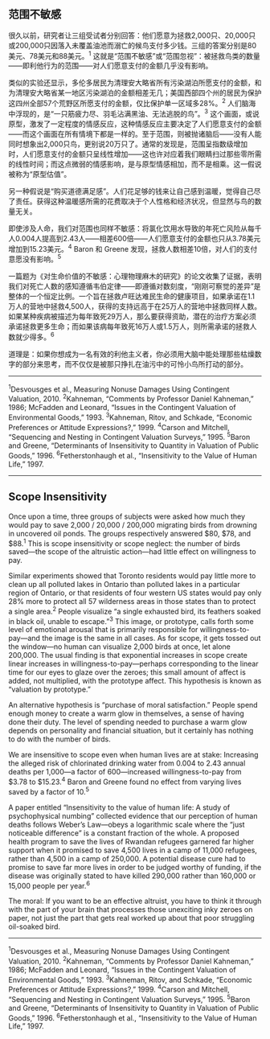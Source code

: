 ## 范围不敏感

很久以前，研究者让三组受试者分别回答：他们愿意为拯救2,000只、20,000只或200,000只因落入未覆盖油池而溺亡的候鸟支付多少钱。三组的答案分别是80美元、78美元和88美元。<sup>1</sup> 这就是“范围不敏感”或“范围忽视”：被拯救鸟类的数量——即利他行为的范围——对人们愿意支付的金额几乎没有影响。

类似的实验还显示，多伦多居民为清理安大略省所有污染湖泊所愿支付的金额，和为清理安大略省某一地区污染湖泊的金额相差无几；美国西部四个州的居民为保护这四州全部57个荒野区所愿支付的金额，仅比保护单一区域多28%。<sup>2</sup> 人们脑海中浮现的，是“一只筋疲力尽、羽毛沾满黑油、无法逃脱的鸟”。<sup>3</sup> 这个画面，或说原型，激发了一定程度的情感反应，这种情感反应主要决定了人们愿意支付的金额——而这个画面在所有情境下都是一样的。至于范围，则被抛诸脑后——没有人能同时想象出2,000只鸟，更别说20万只了。通常的发现是，范围呈指数级增加时，人们愿意支付的金额只呈线性增加——这也许对应着我们眼睛扫过那些零所需的线性时间；而这点微弱的情感影响，是与原型情感相加，而不是相乘。这一假说被称为“原型估值”。

另一种假说是“购买道德满足感”。人们花足够的钱来让自己感到温暖，觉得自己尽了责任。获得这种温暖感所需的花费取决于个人性格和经济状况，但显然与鸟的数量无关。

即使涉及人命，我们对范围也同样不敏感：将氯化饮用水导致的年死亡风险从每千人0.004人提高到2.43人——相差600倍——人们愿意支付的金额也只从3.78美元增加到15.23美元。<sup>4</sup> Baron 和 Greene 发现，拯救人数相差10倍，对人们的支付意愿没有影响。<sup>5</sup>

一篇题为《对生命价值的不敏感：心理物理麻木的研究》的论文收集了证据，表明我们对死亡人数的感知遵循韦伯定律——即遵循对数刻度，“刚刚可察觉的差异”是整体的一个恒定比例。一个旨在拯救卢旺达难民生命的健康项目，如果承诺在1.1万人的营地中拯救4,500人，获得的支持远高于在25万人的营地中拯救同样人数。如果某种疾病被描述为每年致死29万人，那么要获得资助，潜在的治疗方案必须承诺拯救更多生命；而如果该病每年致死16万人或1.5万人，则所需承诺的拯救人数就少得多。<sup>6</sup>

道理是：如果你想成为一名有效的利他主义者，你必须用大脑中能处理那些枯燥数字的部分来思考，而不仅仅是被那只挣扎在油污中的可怜小鸟所打动的部分。

---

<sup>1</sup>Desvousges et al., Measuring Nonuse Damages Using Contingent Valuation, 2010.
<sup>2</sup>Kahneman, “Comments by Professor Daniel Kahneman,” 1986; McFadden and Leonard,
“Issues in the Contingent Valuation of Environmental Goods,” 1993.
<sup>3</sup>Kahneman, Ritov, and Schkade, “Economic Preferences or Attitude Expressions?,” 1999.
<sup>4</sup>Carson and Mitchell, “Sequencing and Nesting in Contingent Valuation Surveys,” 1995.
<sup>5</sup>Baron and Greene, “Determinants of Insensitivity to Quantity in Valuation of Public Goods,”
1996.
<sup>6</sup>Fetherstonhaugh et al., “Insensitivity to the Value of Human Life,” 1997.

---

## Scope Insensitivity

Once upon a time, three groups of subjects were asked how much they would pay to save 2,000 / 20,000 / 200,000 migrating birds from drowning in uncovered oil ponds. The groups respectively answered \$80, \$78, and \$88.<sup>1</sup> This is scope insensitivity or scope neglect: the number of birds saved—the scope of the altruistic action—had little effect on willingness to pay.

Similar experiments showed that Toronto residents would pay little more to clean up all polluted lakes in Ontario than polluted lakes in a particular region of Ontario, or that residents of four western US states would pay only 28% more to protect all 57 wilderness areas in those states than to protect a single area.<sup>2</sup> People visualize “a single exhausted bird, its feathers soaked in black oil, unable to escape.”<sup>3</sup> This image, or prototype, calls forth some level of emotional arousal that is primarily responsible for willingness-to-pay—and the image is the same in all cases. As for scope, it gets tossed out the window—no human can visualize 2,000 birds at once, let alone 200,000. The usual finding is that exponential increases in scope create linear increases in willingness-to-pay—perhaps corresponding to the linear time for our eyes to glaze over the zeroes; this small amount of affect is added, not multiplied, with the prototype affect. This hypothesis is known as “valuation by prototype.”

An alternative hypothesis is “purchase of moral satisfaction.” People spend enough money to create a warm glow in themselves, a sense of having done their duty. The level of spending needed to purchase a warm glow depends on personality and financial situation, but it certainly has nothing to do with the number of birds.

We are insensitive to scope even when human lives are at stake: Increasing the alleged risk of chlorinated drinking water from 0.004 to 2.43 annual deaths per 1,000—a factor of 600—increased willingness-to-pay from \$3.78 to \$15.23.<sup>4</sup> Baron and Greene found no effect from varying lives saved by a factor of 10.<sup>5</sup>

A paper entitled “Insensitivity to the value of human life: A study of psychophysical numbing” collected evidence that our perception of human deaths follows Weber’s Law—obeys a logarithmic scale where the “just noticeable difference” is a constant fraction of the whole. A proposed health program to save the lives of Rwandan refugees garnered far higher support when it promised to save 4,500 lives in a camp of 11,000 refugees, rather than 4,500 in a camp of 250,000. A potential disease cure had to promise to save far more lives in order to be judged worthy of funding, if the disease was originally stated to have killed 290,000 rather than 160,000 or 15,000 people per year.<sup>6</sup>

The moral: If you want to be an effective altruist, you have to think it through with the part of your brain that processes those unexciting inky zeroes on paper, not just the part that gets real worked up about that poor struggling oil-soaked bird.

---

<sup>1</sup>Desvousges et al., Measuring Nonuse Damages Using Contingent Valuation, 2010.
<sup>2</sup>Kahneman, “Comments by Professor Daniel Kahneman,” 1986; McFadden and Leonard,
“Issues in the Contingent Valuation of Environmental Goods,” 1993.
<sup>3</sup>Kahneman, Ritov, and Schkade, “Economic Preferences or Attitude Expressions?,” 1999.
<sup>4</sup>Carson and Mitchell, “Sequencing and Nesting in Contingent Valuation Surveys,” 1995.
<sup>5</sup>Baron and Greene, “Determinants of Insensitivity to Quantity in Valuation of Public Goods,”
1996.
<sup>6</sup>Fetherstonhaugh et al., “Insensitivity to the Value of Human Life,” 1997.
